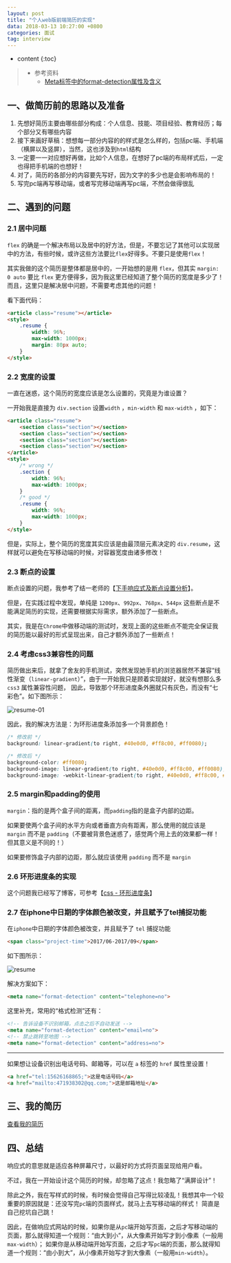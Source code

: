 ```yaml
---
layout: post
title: "个人web版前端简历的实现"
data: 2018-03-13 10:27:00 +0800
categories: 面试
tag: interview
---
```

* content
{:toc}

> * 参考资料
>   * [Meta标签中的format-detection属性及含义](https://www.2cto.com/kf/201611/567917.html)

<!-- more -->


## 一、做简历前的思路以及准备

1. 先想好简历主要由哪些部分构成：个人信息、技能、项目经验、教育经历；每个部分又有哪些内容
2. 接下来画好草稿：想想每一部分内容的的样式是怎么样的，包括pc端、手机端（横屏以及竖屏），当然，这也涉及到`html`结构
3. 一定要一一对应想好再做，比如个人信息，在想好了pc端的布局样式后，一定也得把手机端的也想好！
4. 对了，简历的各部分的内容要先写好，因为文字的多少也是会影响布局的！
5. 写完pc端再写移动端，或者写完移动端再写pc端，不然会做得很乱


## 二、遇到的问题

### 2.1 居中问题

`flex` 的确是一个解决布局以及居中的好方法，但是，不要忘记了其他可以实现居中的方法，有些时候，或许这些方法要比`flex`好得多。不要只是使用`flex`！

其实我做的这个简历是整体都是居中的，一开始想的是用 `flex`，但其实 `margin: 0 auto` 要比 `flex` 更方便得多，因为我这里已经知道了整个简历的宽度是多少了！
而且，这里只是解决居中问题，不需要考虑其他的问题！

看下面代码：

```html
<article class="resume"></article>
<style>
    .resume {
        width: 96%;
        max-width: 1000px;
        margin: 80px auto;
    }
</style>
```

### 2.2 宽度的设置

一直在迷惑，这个简历的宽度应该是怎么设置的，究竟是为谁设置？

一开始我是直接为 `div.section`  设置`width` ，`min-width` 和 `max-width` ，如下：

```html
<article class="resume">
    <section class="section"></section>
    <section class="section"></section>
    <section class="section"></section>
    <section class="section"></section>
</article>
<style>
    /* wrong */
    .section {
        width: 96%;
        max-width: 1000px;
    }
    /* good */
    .resume {
        width: 96%;
        max-width: 1000px;
    }
</style>
```

但是，实际上，整个简历的宽度其实应该是由最顶层元素决定的 `div.resume`，这样就可以避免在写移动端的时候，对容器宽度由诸多修改！

### 2.3 断点的设置

断点设置的问题，我参考了结一老师的【[下手响应式及断点设置分析](http://imweb.io/topic/56dff5121a5f05dc506430da)】。

但是，在实践过程中发现，单纯是 `1200px`、`992px`、`768px`、`544px` 这些断点是不能满足简历的实现，还需要根据实际需求，额外添加了一些断点。

其实，我是在`Chrome`中做移动端的测试时，发现上面的这些断点不能完全保证我的简历能以最好的形式呈现出来，自己才额外添加了一些断点！

### 2.4 考虑css3兼容性的问题

简历做出来后，就拿了舍友的手机测试，突然发现她手机的浏览器居然不兼容“线性渐变（`linear-gradient`）”，由于一开始我只是顾着实现就好，就没有想那么多`css3` 属性兼容性问题，
因此，导致那个环形进度条外圈就只有灰色，而没有“七彩色”。如下图所示：

![resume-01](/styles/images/resume/resume-01.jpg)

因此，我的解决方法是：为环形进度条添加多一个背景颜色！

```css
/* 修改前 */
background: linear-gradient(to right, #40e0d0, #ff8c00, #ff0080);

/* 修改后 */
background-color: #ff0080;
background-image: linear-gradient(to right, #40e0d0, #ff8c00, #ff0080);
background-image: -webkit-linear-gradient(to right, #40e0d0, #ff8c00, #ff0080);
```

### 2.5 margin和padding的使用

`margin`：指的是两个盒子间的距离，而`padding`指的是盒子内部的边距。

如果要使两个盒子间的水平方向或者垂直方向有距离，那么使用的就应该是 `margin` 而不是 `padding`（不要被背景色迷惑了，感觉两个用上去的效果都一样！但其意义是不同的！）

如果要修饰盒子内部的边距，那么就应该使用 `padding` 而不是 `margin`

### 2.6 环形进度条的实现

这个问题我已经写了博客，可参考【[css - 环形进度条](http://www.jmazm.com/2018/03/12/css-circle-progress/)】

### 2.7 在iphone中日期的字体颜色被改变，并且赋予了tel捕捉功能

在`iphone`中日期的字体颜色被改变，并且赋予了 `tel` 捕捉功能

```html
<span class="project-time">2017/06-2017/09</span>
```

如下图所示：

![resume](/styles/images/resume/resume-02.jpg)

解决方案如下：

```html
<meta name="format-detection" content="telephone=no">
```

这里补充，常用的“格式检测”还有：

```html
<!-- 告诉设备不识别邮箱，点击之后不自动发送 -->
<meta name="format-detection" content="email=no">
<!-- 禁止跳转至地图 -->
<meta name="format-detection" content="address=no">
```

---

如果想让设备识别出电话号码、邮箱等，可以在 `a` 标签的 `href` 属性里设置！

```html
<a href="tel:15626168865;">这是电话号码</a>
<a href="mailto:471938302@qq.com;">这是邮箱地址</a>
```

## 三、我的简历

[查看我的简历](/effects/demo/resume/v5/index.html)

## 四、总结

响应式的意思就是适应各种屏幕尺寸，以最好的方式将页面呈现给用户看。

不过，我在一开始设计这个简历的时候，却忽略了这点！我忽略了“满屏设计”！

除此之外，我在写样式的时候，有时候会觉得自己写得比较凌乱！我想其中一个较重要的原因就是：还没写完`pc`端的页面样式，就马上去写移动端的样式！
简直是自己挖坑自己跳！

因此，在做响应式网站的时候，如果你是从`pc`端开始写页面，之后才写移动端的页面，那么就得知道一个规则：“由大到小”，从大像素开始写才到小像素（一般用`max-width`）；
如果你是从移动端开始写页面，之后才写`pc`端的页面，那么就得知道一个规则：“由小到大”，从小像素开始写才到大像素（一般用`min-width`）。




